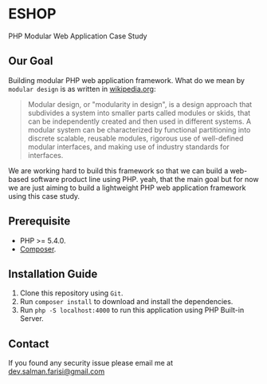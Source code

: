 # ESHOP

PHP Modular Web Application Case Study

## Our Goal

Building modular PHP web application framework. What do we mean by `modular design` is as written in [wikipedia.org](https://en.wikipedia.org/wiki/Modular_design):

> Modular design, or "modularity in design", is a design approach that subdivides a system into smaller parts called modules or skids, that can be independently created and then used in different systems. A modular system can be characterized by functional partitioning into discrete scalable, reusable modules, rigorous use of well-defined modular interfaces, and making use of industry standards for interfaces.

We are working hard to build this framework so that we can build a web-based software product line using PHP. yeah, that the main goal but for now we are just aiming to build a lightweight PHP web application framework using this case study.

## Prerequisite

* PHP >= 5.4.0.
* [Composer](https://getcomposer.org/download).

## Installation Guide

1. Clone this repository using `Git`.
2. Run `composer install` to download and install the dependencies.
3. Run `php -S localhost:4000` to run this application using PHP Built-in Server.

## Contact

If you found any security issue please email me at [dev.salman.farisi@gmail.com](mailto:dev.salman.farisi@gmail.com)
